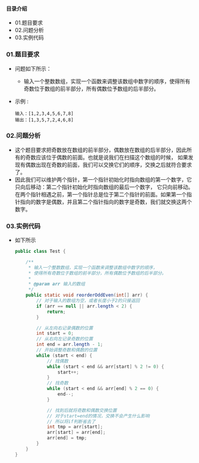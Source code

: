 #### 目录介绍
- 01.题目要求
- 02.问题分析
- 03.实例代码


### 01.题目要求
- 问题如下所示：
    - 输入一个整数数组，实现一个函数来调整该数组中数字的顺序，使得所有奇数位于数组的前半部分，所有偶数位予数组的后半部分。
- 示例 :

    ```
    输入：[1,2,3,4,5,6,7,8]
    输出：[1,3,5,7,2,4,6,8]
    ```


### 02.问题分析
- 这个题目要求把奇数放在数组的前半部分，偶数放在数组的后半部分，因此所有的奇数应该位于偶数的前面。也就是说我们在扫描这个数组的时候， 如果发现有偶数出现在奇数的前面，我们可以交换它们的顺序，交换之后就符合要求了。
- 因此我们可以维护两个指针，第一个指针初始化时指向数组的第一个数字，它只向后移动：第二个指针初始化时指向数组的最后一个数字， 它只向前移动。在两个指针相遇之前，第一个指针总是位于第二个指针的前面。如果第一个指针指向的数字是偶数，并且第二个指针指向的数字是奇数，我们就交换这两个数字。


### 03.实例代码
- 如下所示
    ```java
    public class Test {
    
        /**
         * 输入一个整数数组，实现一个函数来调整该数组中数字的顺序，
         * 使得所有奇数位于数组的前半部分，所有偶数位予数组的后半部分。
         *
         * @param arr 输入的数组
         */
        public static void reorderOddEven(int[] arr) {
            // 对于输入的数组为空，或者长度小于2的只接返回
            if (arr == null || arr.length < 2) {
                return;
            }
    
            // 从左向右记录偶数的位置
            int start = 0;
            // 从右向左记录奇数的位置
            int end = arr.length - 1;
            // 开始调整奇数和偶数的位置
            while (start < end) {
                // 找偶数
                while (start < end && arr[start] % 2 != 0) {
                    start++;
                }
                // 找奇数
                while (start < end && arr[end] % 2 == 0) {
                    end--;
                }
    
                // 找到后就将奇数和偶数交换位置
                // 对于start=end的情况，交换不会产生什么影响
                // 所以将if判断省去了
                int tmp = arr[start];
                arr[start] = arr[end];
                arr[end] = tmp;
            }
        }
    }
    ```
